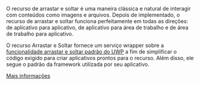 ﻿O recurso de arrastar e soltar é uma maneira clássica e natural de interagir com conteúdos como imagens e arquivos. Depois de implementado, o recurso de arrastar e soltar funciona perfeitamente em todas as direções: de aplicativo para aplicativo, de aplicativo para área de trabalho e de área de trabalho para aplicativo.

O recurso Arrastar e Soltar fornece um serviço wrapper sobre a [funcionalidade arrastar e soltar padrão do UWP](https://docs.microsoft.com/windows/uwp/design/input/drag-and-drop) a fim de simplificar o código exigido para criar aplicativos prontos para o recurso. Além disso, ele segue o padrão da framework utilizada por seu aplicativo.

[Mais informações](https://github.com/microsoft/TemplateStudio/blob/main/docs/UWP/features/drag-and-drop.md)
